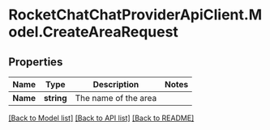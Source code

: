 # RocketChatChatProviderApiClient.Model.CreateAreaRequest

## Properties

Name | Type | Description | Notes
------------ | ------------- | ------------- | -------------
**Name** | **string** | The name of the area | 

[[Back to Model list]](../README.md#documentation-for-models) [[Back to API list]](../README.md#documentation-for-api-endpoints) [[Back to README]](../README.md)

